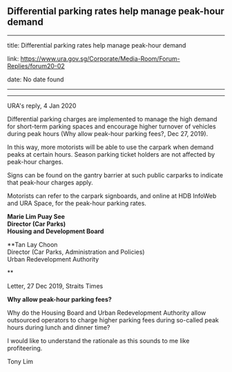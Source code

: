 ## Differential parking rates help manage peak-hour demand
---
title: Differential parking rates help manage peak-hour demand

link: https://www.ura.gov.sg/Corporate/Media-Room/Forum-Replies/forum20-02

date: No date found

---

-------------------------------------------------------

URA's reply, 4 Jan 2020

Differential parking charges are implemented to manage the high demand for short-term parking spaces and encourage higher turnover of vehicles during peak hours (Why allow peak-hour parking fees?, Dec 27, 2019).

In this way, more motorists will be able to use the carpark when demand peaks at certain hours. Season parking ticket holders are not affected by peak-hour charges.

Signs can be found on the gantry barrier at such public carparks to indicate that peak-hour charges apply.

Motorists can refer to the carpark signboards, and online at HDB InfoWeb and URA Space, for the peak-hour parking rates.

**Marie Lim Puay See  
Director (Car Parks)  
Housing and Development Board**

**Tan Lay Choon  
Director (Car Parks, Administration and Policies)  
Urban Redevelopment Authority  
  
**



Letter, 27 Dec 2019, Straits Times

**Why allow peak-hour parking fees?**

Why do the Housing Board and Urban Redevelopment Authority allow outsourced operators to charge higher parking fees during so-called peak hours during lunch and dinner time?

I would like to understand the rationale as this sounds to me like profiteering.

Tony Lim
